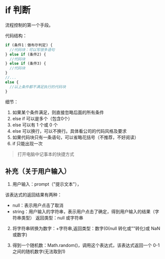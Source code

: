 # if 判断

流程控制的第一个手段。

代码结构：
```js
if (条件1：做布尔判定) {
  //代码块：可以写很多语句
} else if (条件2) {
  //代码块
} else if (条件3) {
  //代码块
}
//...
else {
  //以上条件都不满足执行的代码块
}
```
细节：
1. 如果某个条件满足，则直接忽略后面的所有条件
2. else if 可以是多个（包含0个）
3. else 可以有 1 个或 0 个
4. else 可以换行，可以不换行。具体看公司的代码风格及要求
5. 如果代码块只有一条语句，可以省略花括号（不推荐，不好阅读）
6. if 只能出现一次

> 打开电脑中记事本的快捷方式

## 补充（关于用户输入）

1. 用户输入：prompt（"提示文本"），

该表达式的返回结果有两种：
- null：表示用户点击了取消
- string：用户输入的字符串，表示用户点击了确定，得到用户输入的结果（字符串类型）
   返回类型：null 或字符串

2. 将字符串转换为数字：+字符串,返回类型：数字(0(null 转化或""转化)或 NaN 或数字)

3. 得到一个随机数：Math.random()，调用这个表达式，该表达式返回一个 0-1 之间的随机数字(无法取到1)
